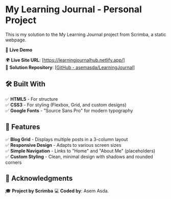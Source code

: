# My Learning Journal - Personal Project

This is my solution to the My Learning Journal project from Scrimba, a static webpage.

🔗 **Live Demo**  

🌍 **Live Site URL**: [https://learningjournalhub.netlify.app/]  
📂 **Solution Repository**: [[GitHub - asemasda/LearningJournal](https://github.com/asemasda/LearningJournal)] 

## 🛠️ Built With

✅ **HTML5** - For structure  
✅ **CSS3** - For styling (Flexbox, Grid, and custom designs)  
✅ **Google Fonts** - "Source Sans Pro" for modern typography

## 📌 Features

✅ **Blog Grid** - Displays multiple posts in a 3-column layout  
✅ **Responsive Design** - Adapts to various screen sizes  
✅ **Simple Navigation** - Links to "Home" and "About Me" (placeholders)  
✅ **Custom Styling** - Clean, minimal design with shadows and rounded corners

## 📜 Acknowledgments

🎓 **Project by Scrimba** 
💻 **Coded by**: Asem Asda.
